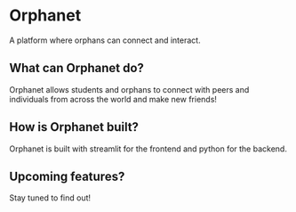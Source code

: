 # Orphanet
A platform where orphans can connect and interact.

## What can Orphanet do?
Orphanet allows students and orphans to connect with peers and individuals from across the world and make new friends!

## How is Orphanet built?
Orphanet is built with streamlit for the frontend and python for the backend.

## Upcoming features?
Stay tuned to find out!
